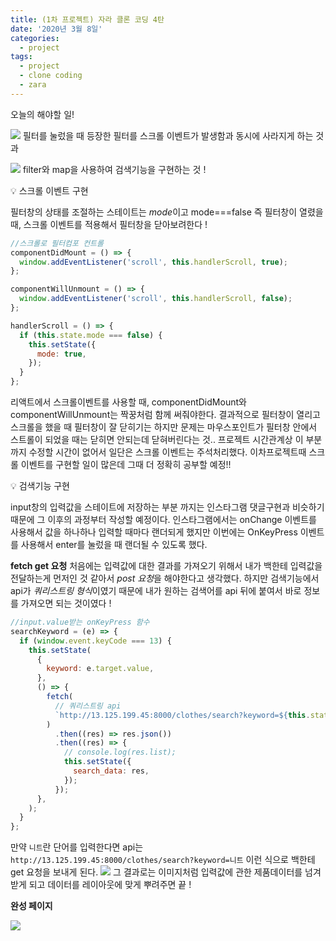 ```yaml
---
title: (1차 프로젝트) 자라 클론 코딩 4탄
date: '2020년 3월 8일'
categories:
  - project
tags:
  - project
  - clone coding
  - zara
---
```


오늘의 해야할 일!

![](https://images.velog.io/images/ppl8709/post/f08cb0a7-b20e-4940-9b05-761b09550f05/image.png)
필터를 눌렀을 때 등장한 필터를 스크롤 이벤트가 발생함과 동시에 사라지게 하는 것과

![](https://images.velog.io/images/ppl8709/post/b9569437-eeac-4d14-ae6e-e33be72f2ef7/image.png)
filter와 map을 사용하여 검색기능을 구현하는 것 !

💡 스크롤 이벤트 구현

필터창의 상태를 조절하는 스테이트는 *mode*이고 mode===false 즉 필터창이 열렸을 때, 스크롤 이벤트를 적용해서 필터창을 닫아보려한다 !

```js
//스크롤로 필터컴포 컨트롤
componentDidMount = () => {
  window.addEventListener('scroll', this.handlerScroll, true);
};

componentWillUnmount = () => {
  window.addEventListener('scroll', this.handlerScroll, false);
};

handlerScroll = () => {
  if (this.state.mode === false) {
    this.setState({
      mode: true,
    });
  }
};
```

리액트에서 스크롤이벤트를 사용할 때, componentDidMount와 componentWillUnmount는 짝꿍처럼 함께 써줘야한다. 결과적으로 필터창이 열리고 스크롤을 했을 때 필터창이 잘 닫히기는 하지만 문제는 마우스포인트가 필터창 안에서 스트롤이 되었을 때는 닫히면 안되는데 닫혀버린다는 것..
프로젝트 시간관계상 이 부분까지 수정할 시간이 없어서 일단은 스크롤 이벤트는 주석처리했다. 이차프로젝트때 스크롤 이벤트를 구현할 일이 많은데 그때 더 정확히 공부할 예정!!

💡 검색기능 구현

input창의 입력값을 스테이트에 저장하는 부분 까지는 인스타그램 댓글구현과 비슷하기 때문에 그 이후의 과정부터 작성할 예정이다. 인스타그램에서는 onChange 이벤트를 사용해서 값을 하나하나 입력할 때마다 랜더되게 했지만 이번에는 OnKeyPress 이벤트를 사용해서 enter를 눌렀을 때 랜더될 수 있도록 했다.

**fetch get 요청**
처음에는 입력값에 대한 결과를 가져오기 위해서 내가 백한테 입력값을 전달하는게 먼저인 것 같아서 *post 요청*을 해야한다고 생각했다. 하지만 검색기능에서 api가 *쿼리스트링 형식*이였기 때문에 내가 원하는 검색어를 api 뒤에 붙여서 바로 정보를 가져오면 되는 것이였다 !

```js
//input.value받는 onKeyPress 함수
searchKeyword = (e) => {
  if (window.event.keyCode === 13) {
    this.setState(
      {
        keyword: e.target.value,
      },
      () => {
        fetch(
          // 쿼리스트링 api
          `http://13.125.199.45:8000/clothes/search?keyword=${this.state.keyword}`,
        )
          .then((res) => res.json())
          .then((res) => {
            // console.log(res.list);
            this.setState({
              search_data: res,
            });
          });
      },
    );
  }
};
```

만약 `니트`란 단어를 입력한다면 api는 `http://13.125.199.45:8000/clothes/search?keyword=니트` 이런 식으로 백한테 get 요청을 보내게 된다.
![](https://images.velog.io/images/ppl8709/post/e097a996-22dc-4343-b8f3-2b968cdeaef4/image.png)
그 결과로는 이미지처럼 입력값에 관한 제품데이터를 넘겨받게 되고 데이터를 레이아웃에 맞게 뿌려주면 끝 !

**완성 페이지**

![](https://images.velog.io/images/ppl8709/post/d42c8008-3133-4922-8c22-4324219cea23/image.png)
